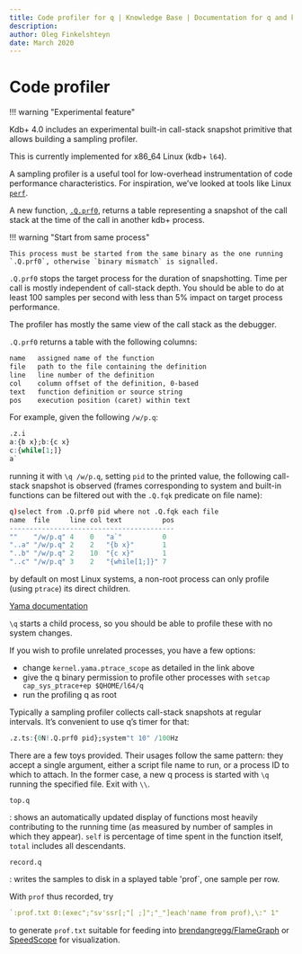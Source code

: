 ```yaml
---
title: Code profiler for q | Knowledge Base | Documentation for q and kdb+
description: 
author: Oleg Finkelshteyn
date: March 2020
---
```

# Code profiler


!!! warning "Experimental feature"

Kdb+ 4.0 includes an experimental built-in call-stack snapshot primitive that allows building a sampling profiler.

<i class="fab fa-linux"></i>
This is currently implemented for x86_64 Linux (kdb+ `l64`).

A sampling profiler is a useful tool for low-overhead instrumentation of code performance characteristics. For inspiration, we’ve looked at tools like Linux [`perf`](http://www.brendangregg.com/perf.html).

A new function, [`.Q.prf0`](../ref/dotq.md#qprf0-code-profiler), returns a table representing a snapshot of the call stack at the time of the call in another kdb+ process. 

!!! warning "Start from same process"

    This process must be started from the same binary as the one running `.Q.prf0`, otherwise `binary mismatch` is signalled.

`.Q.prf0` stops the target process for the duration of snapshotting. 
Time per call is mostly independent of call-stack depth. 
You should be able to do at least 100 samples per second with less than 5% impact on target process performance.

The profiler has mostly the same view of the call stack as the debugger. 

`.Q.prf0` returns a table with the following columns: 
```txt
name   assigned name of the function
file   path to the file containing the definition
line   line number of the definition
col    column offset of the definition, 0-based
text   function definition or source string
pos    execution position (caret) within text
```

For example, given the following `/w/p.q`:

```q
.z.i
a:{b x};b:{c x}
c:{while[1;]}
a`
```

running it with `\q /w/p.q`, setting `pid` to the printed value, the following call-stack snapshot is observed (frames corresponding to system and built-in functions can be filtered out with the `.Q.fqk` predicate on file name):

```q
q)select from .Q.prf0 pid where not .Q.fqk each file
name  file     line col text          pos
-----------------------------------------
""    "/w/p.q" 4    0   "a`"          0  
"..a" "/w/p.q" 2    2   "{b x}"       1  
"..b" "/w/p.q" 2    10  "{c x}"       1  
"..c" "/w/p.q" 3    2   "{while[1;]}" 7  
```

by default on most Linux systems, a non-root process can only profile (using `ptrace`) its direct children. 

<i class="far fa-hand-point-right"></i>
[Yama documentation](https://www.kernel.org/doc/Documentation/security/Yama.txt)

`\q` starts a child process, so you should be able to profile these with no system changes.

If you wish to profile unrelated processes, you have a few options:

-   change `kernel.yama.ptrace_scope` as detailed in the link above
-   give the q binary permission to profile other processes with `setcap cap_sys_ptrace+ep $QHOME/l64/q`
-   run the profiling q as root

Typically a sampling profiler collects call-stack snapshots at regular intervals. It’s convenient to use q’s timer for that:

```q
.z.ts:{0N!.Q.prf0 pid};system"t 10" /100Hz
```

There are a few toys provided. Their usages follow the same pattern: they accept a single argument, either a script file name to run, or a process ID to which to attach. In the former case, a new q process is started with `\q` running the specified file. Exit with `\\`.

`top.q` 

: shows an automatically updated display of functions most heavily contributing to the running time (as measured by number of samples in which they appear). `self` is percentage of time spent in the function itself, `total` includes all descendants.

`record.q` 

: writes the samples to disk in a splayed table 'prof`, one sample per row.

With `prof` thus recorded, try

```q
`:prof.txt 0:(exec";"sv'ssr[;"[ ;]";"_"]each'name from prof),\:" 1"
```

to generate `prof.txt` suitable for feeding into 
<i class="fab fa-github"></i>
[brendangregg/FlameGraph](https://github.com/brendangregg/FlameGraph/blob/master/flamegraph.pl) 
or 
[SpeedScope](https://speedscope.app) for visualization.
